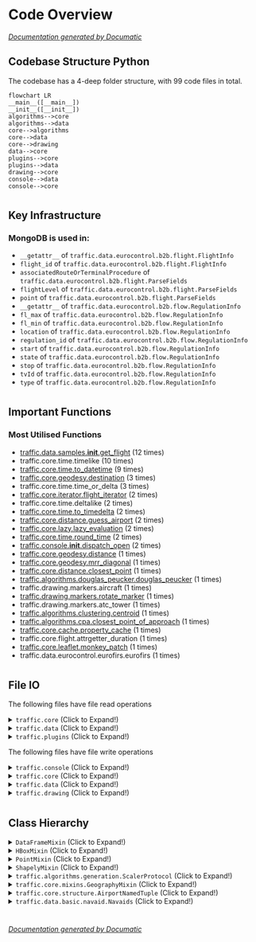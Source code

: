 # Code Overview

[_Documentation generated by Documatic_](https://www.documatic.com)

<!---Documatic-section-Codebase Structure Python-start--->
## Codebase Structure Python

The codebase has a 4-deep folder structure,
                with 99 code files in total.

<!---Documatic-block-system_architecture-start--->
```mermaid
flowchart LR
__main__([__main__])
__init__([__init__])
algorithms-->core
algorithms-->data
core-->algorithms
core-->data
core-->drawing
data-->core
plugins-->core
plugins-->data
drawing-->core
console-->data
console-->core
```
<!---Documatic-block-system_architecture-end--->

# #
<!---Documatic-section-Codebase Structure Python-end--->

<!---Documatic-section-Key Infrastructure-start--->
## Key Infrastructure

### MongoDB is used in:

* `__getattr__` of `traffic.data.eurocontrol.b2b.flight.FlightInfo`
* `flight_id` of `traffic.data.eurocontrol.b2b.flight.FlightInfo`
* `associatedRouteOrTerminalProcedure` of `traffic.data.eurocontrol.b2b.flight.ParseFields`
* `flightLevel` of `traffic.data.eurocontrol.b2b.flight.ParseFields`
* `point` of `traffic.data.eurocontrol.b2b.flight.ParseFields`
* `__getattr__` of `traffic.data.eurocontrol.b2b.flow.RegulationInfo`
* `fl_max` of `traffic.data.eurocontrol.b2b.flow.RegulationInfo`
* `fl_min` of `traffic.data.eurocontrol.b2b.flow.RegulationInfo`
* `location` of `traffic.data.eurocontrol.b2b.flow.RegulationInfo`
* `regulation_id` of `traffic.data.eurocontrol.b2b.flow.RegulationInfo`
* `start` of `traffic.data.eurocontrol.b2b.flow.RegulationInfo`
* `state` of `traffic.data.eurocontrol.b2b.flow.RegulationInfo`
* `stop` of `traffic.data.eurocontrol.b2b.flow.RegulationInfo`
* `tvId` of `traffic.data.eurocontrol.b2b.flow.RegulationInfo`
* `type` of `traffic.data.eurocontrol.b2b.flow.RegulationInfo`

# #
<!---Documatic-section-Key Infrastructure-end--->

<!---Documatic-section-Important Functions-start--->
## Important Functions

<!---Documatic-block-important_funcs-start--->
<!---Documatic-block-most_used_funcs-start--->
### Most Utilised Functions

* [traffic.data.samples.__init__.get_flight](5-traffic_data.md#traffic.data.samples.__init__.get_flight) (12 times)
* traffic.core.time.timelike (10 times)
* [traffic.core.time.to_datetime](4-traffic_core.md#traffic.core.time.to_datetime) (9 times)
* [traffic.core.geodesy.destination](4-traffic_core.md#traffic.core.geodesy.destination) (3 times)
* traffic.core.time.time_or_delta (3 times)
* [traffic.core.iterator.flight_iterator](4-traffic_core.md#traffic.core.iterator.flight_iterator) (2 times)
* traffic.core.time.deltalike (2 times)
* [traffic.core.time.to_timedelta](4-traffic_core.md#traffic.core.time.to_timedelta) (2 times)
* [traffic.core.distance.guess_airport](4-traffic_core.md#traffic.core.distance.guess_airport) (2 times)
* [traffic.core.lazy.lazy_evaluation](4-traffic_core.md#traffic.core.lazy.lazy_evaluation) (2 times)
* [traffic.core.time.round_time](4-traffic_core.md#traffic.core.time.round_time) (2 times)
* [traffic.console.__init__.dispatch_open](7-traffic_console.md#traffic.console.__init__.dispatch_open) (2 times)
* [traffic.core.geodesy.distance](4-traffic_core.md#traffic.core.geodesy.distance) (1 times)
* [traffic.core.geodesy.mrr_diagonal](4-traffic_core.md#traffic.core.geodesy.mrr_diagonal) (1 times)
* [traffic.core.distance.closest_point](4-traffic_core.md#traffic.core.distance.closest_point) (1 times)
* [traffic.algorithms.douglas_peucker.douglas_peucker](3-traffic_algorithms.md#traffic.algorithms.douglas_peucker.douglas_peucker) (1 times)
* traffic.drawing.markers.aircraft (1 times)
* [traffic.drawing.markers.rotate_marker](6-traffic_drawing.md#traffic.drawing.markers.rotate_marker) (1 times)
* traffic.drawing.markers.atc_tower (1 times)
* [traffic.algorithms.clustering.centroid](3-traffic_algorithms.md#traffic.algorithms.clustering.centroid) (1 times)
* [traffic.algorithms.cpa.closest_point_of_approach](3-traffic_algorithms.md#traffic.algorithms.cpa.closest_point_of_approach) (1 times)
* [traffic.core.cache.property_cache](4-traffic_core.md#traffic.core.cache.property_cache) (1 times)
* traffic.core.flight.attrgetter_duration (1 times)
* [traffic.core.leaflet.monkey_patch](4-traffic_core.md#traffic.core.leaflet.monkey_patch) (1 times)
* traffic.data.eurocontrol.eurofirs.eurofirs (1 times)
<!---Documatic-block-most_used_funcs-end--->
<!---Documatic-block-important_funcs-end--->

# #
<!---Documatic-section-Important Functions-end--->

<!---Documatic-section-File IO-start--->
## File IO

<!---Documatic-block-file_io-start--->
The following files have file read operations

<!---Documatic-block-traffic.core-start--->
<details>
	<summary><code>traffic.core</code> (Click to Expand!)</summary>

* traffic.core.airspace: r
* traffic.core.cache: w
* traffic.core.mixins
</details>
<!---Documatic-block-traffic.core-end--->

<!---Documatic-block-traffic.data-start--->
<details>
	<summary><code>traffic.data</code> (Click to Expand!)</summary>

* traffic.data.adsb.decode: r, rb
* traffic.data.adsb.opensky_impala: r, r, r, w
* traffic.data.basic.aircraft: aircraft_db.csv
* traffic.data.basic.airports
* traffic.data.basic.airways
* traffic.data.basic.navaid: rb, rb
* traffic.data.basic.runways: apt.dat, rb, wb, wb
* traffic.data.datasets.__init__: wb
* traffic.data.eurocontrol.b2b.__init__: wb
* traffic.data.eurocontrol.b2b.xml.__init__: r
* traffic.data.eurocontrol.ddr.airspaces: r, r
* traffic.data.eurocontrol.ddr.allft
* traffic.data.eurocontrol.ddr.freeroute
* traffic.data.eurocontrol.ddr.navpoints
* traffic.data.eurocontrol.ddr.routes
* traffic.data.eurocontrol.ddr.so6
* traffic.data.eurocontrol.eurofirs: r
* traffic.data.faa.__init__: r, w
</details>
<!---Documatic-block-traffic.data-end--->

<!---Documatic-block-traffic.plugins-start--->
<details>
	<summary><code>traffic.plugins</code> (Click to Expand!)</summary>

* traffic.plugins.bluesky: w
* traffic.plugins.cesiumjs: w
</details>
<!---Documatic-block-traffic.plugins-end--->

The following files have file write operations

<!---Documatic-block-traffic.console-start--->
<details>
	<summary><code>traffic.console</code> (Click to Expand!)</summary>

* traffic.console.opensky
</details>
<!---Documatic-block-traffic.console-end--->

<!---Documatic-block-traffic.core-start--->
<details>
	<summary><code>traffic.core</code> (Click to Expand!)</summary>

* traffic.core.cache
* traffic.core.lazy
* traffic.core.mixins
</details>
<!---Documatic-block-traffic.core-end--->

<!---Documatic-block-traffic.data-start--->
<details>
	<summary><code>traffic.data</code> (Click to Expand!)</summary>

* traffic.data.adsb.decode
* traffic.data.basic.aircraft
* traffic.data.basic.airports
* traffic.data.basic.airways
* traffic.data.basic.navaid
* traffic.data.eurocontrol.aixm.airports
* traffic.data.eurocontrol.aixm.airspaces
* traffic.data.eurocontrol.aixm.navpoints
</details>
<!---Documatic-block-traffic.data-end--->

<!---Documatic-block-traffic.drawing-start--->
<details>
	<summary><code>traffic.drawing</code> (Click to Expand!)</summary>

* traffic.drawing.kml
</details>
<!---Documatic-block-traffic.drawing-end--->
<!---Documatic-block-file_io-end--->

# #
<!---Documatic-section-File IO-end--->

<!---Documatic-section-Class Hierarchy-start--->
## Class Hierarchy

<!---Documatic-block-DataFrameMixin-start--->
<details>
	<summary><code>DataFrameMixin</code> (Click to Expand!)</summary>

* traffic.core.airspace.Airspaces
* traffic.core.mixins.GeoDBMixin
* traffic.core.mixins.GeographyMixin
* traffic.data.basic.runways.RunwayAirport
</details>
<!---Documatic-block-DataFrameMixin-end--->

<!---Documatic-block-HBoxMixin-start--->
<details>
	<summary><code>HBoxMixin</code> (Click to Expand!)</summary>

* [traffic.core.flight.Flight](4-traffic_core.md#traffic.core.flight.Flight)
* [traffic.core.structure.Airport](4-traffic_core.md#traffic.core.structure.Airport)
* traffic.core.traffic.Traffic
* traffic.data.basic.runways.RunwayAirport
</details>
<!---Documatic-block-HBoxMixin-end--->

<!---Documatic-block-PointMixin-start--->
<details>
	<summary><code>PointMixin</code> (Click to Expand!)</summary>

* [traffic.core.structure.Airport](4-traffic_core.md#traffic.core.structure.Airport)
* traffic.core.structure.Navaid
* traffic.data.basic.runways.Threshold
</details>
<!---Documatic-block-PointMixin-end--->

<!---Documatic-block-ShapelyMixin-start--->
<details>
	<summary><code>ShapelyMixin</code> (Click to Expand!)</summary>

* [traffic.core.flight.Flight](4-traffic_core.md#traffic.core.flight.Flight)
* [traffic.core.structure.Airport](4-traffic_core.md#traffic.core.structure.Airport)
* traffic.data.basic.runways.RunwayAirport
</details>
<!---Documatic-block-ShapelyMixin-end--->

<!---Documatic-block-traffic.algorithms.generation.ScalerProtocol-start--->
<details>
	<summary><code>traffic.algorithms.generation.ScalerProtocol</code> (Click to Expand!)</summary>

* traffic.algorithms.clustering.ClusteringProtocol
* traffic.algorithms.clustering.TransformerProtocol
* traffic.algorithms.generation.GenerationProtocol
* traffic.algorithms.generation.ScalerProtocol
* traffic.plugins.kepler.HasData
</details>
<!---Documatic-block-traffic.algorithms.generation.ScalerProtocol-end--->

<!---Documatic-block-traffic.core.mixins.GeographyMixin-start--->
<details>
	<summary><code>traffic.core.mixins.GeographyMixin</code> (Click to Expand!)</summary>

* [traffic.core.flight.Flight](4-traffic_core.md#traffic.core.flight.Flight)
* traffic.core.traffic.Traffic
</details>
<!---Documatic-block-traffic.core.mixins.GeographyMixin-end--->

<!---Documatic-block-traffic.core.structure.AirportNamedTuple-start--->
<details>
	<summary><code>traffic.core.structure.AirportNamedTuple</code> (Click to Expand!)</summary>

* [traffic.core.structure.Airport](4-traffic_core.md#traffic.core.structure.Airport)
* traffic.core.structure.NavaidTuple
* traffic.data.basic.runways.ThresholdTuple
</details>
<!---Documatic-block-traffic.core.structure.AirportNamedTuple-end--->

<!---Documatic-block-traffic.data.basic.navaid.Navaids-start--->
<details>
	<summary><code>traffic.data.basic.navaid.Navaids</code> (Click to Expand!)</summary>

* traffic.data.eurocontrol.aixm.navpoints.AIXMNavaidParser
* traffic.data.faa._designated_points.FAA_Designated_Points
</details>
<!---Documatic-block-traffic.data.basic.navaid.Navaids-end--->

# #
<!---Documatic-section-Class Hierarchy-end--->

[_Documentation generated by Documatic_](https://www.documatic.com)